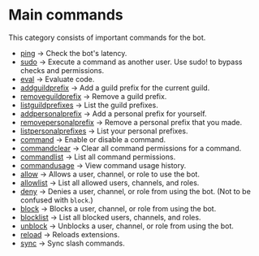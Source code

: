 # Main commands

This category consists of important commands for the bot.

* [ping](./main/ping.md) -> Check the bot's latency.
* [sudo](./main/sudo.md) -> Execute a command as another user. Use sudo! to bypass checks and permissions.
* [eval](./main/eval.md) -> Evaluate code.
* [addguildprefix](./main/addguildprefix.md) -> Add a guild prefix for the current guild.
* [removeguildprefix](./main/removeguildprefix.md) -> Remove a guild prefix.
* [listguildprefixes](./main/listguildprefixes.md) -> List the guild prefixes.
* [addpersonalprefix](./main/addpersonalprefix.md) -> Add a personal prefix for yourself.
* [removepersonalprefix](./main/removepersonalprefix.md) -> Remove a personal prefix that you made.
* [listpersonalprefixes](./main/listpersonalprefixes.md) -> List your personal prefixes.
* [command](./main/command.md) -> Enable or disable a command.
* [commandclear](./main/commandclear.md) -> Clear all command permissions for a command.
* [commandlist](./main/commandlist.md) -> List all command permissions.
* [commandusage](./main/commandusage.md) -> View command usage history.
* [allow](./main/allow.md) -> Allows a user, channel, or role to use the bot.
* [allowlist](./main/allowlist.md) -> List all allowed users, channels, and roles.
* [deny](./main/deny.md) -> Denies a user, channel, or role from using the bot. (Not to be confused with `block`.)
* [block](./main/block.md) -> Blocks a user, channel, or role from using the bot.
* [blocklist](./main/blocklist.md) -> List all blocked users, channels, and roles.
* [unblock](./main/unblock.md) -> Unblocks a user, channel, or role from using the bot.
* [reload](./main/reload.md) -> Reloads extensions.
* [sync](./main/sync.md) -> Sync slash commands.